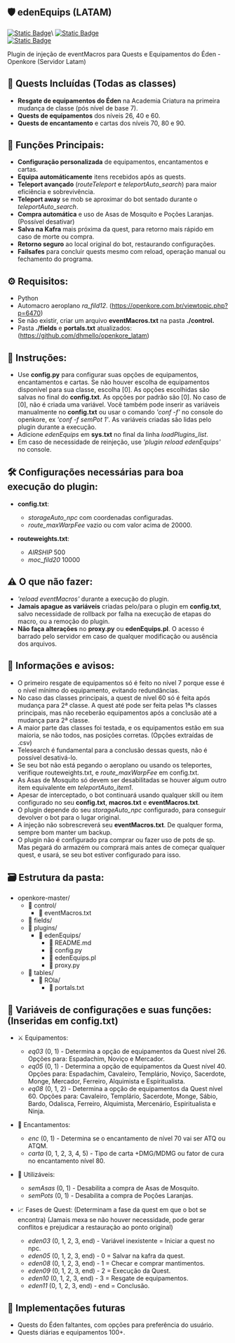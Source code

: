 ## 🛡️ edenEquips (LATAM)
[<img alt="Static Badge" target="_blank" src="https://img.shields.io/badge/Discord-.boscv-%237289DA?logo=discord&logoColor=%23fff">](https://discord.com/users/boscv.)\
[<img alt="Static Badge" src="https://img.shields.io/badge/Discord-Openkore%20LATAM-%237289DA?logo=discord&logoColor=%23fff">](https://discord.com/channels/1396892709775605922)\
[<img alt="Static Badge" src="https://img.shields.io/badge/F%C3%B3rum-Openkore%20LATAM-%23ec8736?logo=phpBB&logoColor=%23fff">](https://openkore.com.br/)

Plugin de injeção de eventMacros para Quests e Equipamentos do Éden - Openkore (Servidor Latam)

## 📜 Quests Incluídas (Todas as classes)

  - **Resgate de equipamentos do Éden** na Academia Criatura na primeira mudança de classe (pós nível de base 7).
  - **Quests de equipamentos** dos níveis 26, 40 e 60.
  - **Quests de encantamento** e cartas dos níveis 70, 80 e 90.

## 🤖 Funções Principais:

  - **Configuração personalizada** de equipamentos, encantamentos e cartas.
  - **Equipa automáticamente** itens recebidos após as quests.
  - **Teleport avançado** (*routeTeleport* e *teleportAuto_search*) para maior eficiência e sobrevivência.
  - **Teleport away** se mob se aproximar do bot sentado durante o *teleportAuto_search*.
  - **Compra automática** e uso de Asas de Mosquito e Poções Laranjas. (Possível desativar)
  - **Salva na Kafra** mais próxima da quest, para retorno mais rápido em caso de morte ou compra.
  - **Retorno seguro** ao local original do bot, restaurando configurações.
  - **Failsafes** para concluir quests mesmo com reload, operação manual ou fechamento do programa.

## ⚙️ Requisitos:

  - Python
  - Automacro aeroplano *ra_fild12*. (https://openkore.com.br/viewtopic.php?p=6470)
  - Se não existir, criar um arquivo **eventMacros.txt** na pasta **./control.**
  - Pasta **./fields** e **portals.txt** atualizados: (https://github.com/dhmello/openkore_latam)

## 📝 Instruções:

  - Use **config.py** para configurar suas opções de equipamentos, encantamentos e cartas. Se não houver escolha de equipamentos disponível para sua classe, escolha [0]. As opções escolhidas são salvas no final do **config.txt**. As opções por padrão são [0]. No caso de [0], não é criada uma variável.
    Você também pode inserir as variáveis manualmente no **config.txt** ou usar o comando *'conf -f'* no console do openkore, ex *'conf -f semPot 1'*.
    As variáveis criadas são lidas pelo plugin durante a execução.
  - Adicione *edenEquips* em **sys.txt** no final da linha *loadPlugins_list*.
  - Em caso de necessidade de reinjeção, use *'plugin reload edenEquips'* no console.

## 🛠️ Configurações necessárias para boa execução do plugin:

* **config.txt**:
  - *storageAuto_npc* com coordenadas configuradas.
  - *route_maxWarpFee* vazio ou com valor acima de 20000.

* **routeweights.txt**:
  - *AIRSHIP* 500
  - *moc_fild20* 10000

## ⚠️ O que não fazer:

  - *'reload eventMacros'* durante a execução do plugin.
  - **Jamais apague as variáveis** criadas pelo/para o plugin em **config.txt**, salvo necessidade
    de rollback por falha na execução de etapas do macro, ou a remoção do plugin.
  - **Não faça alterações** no **proxy.py** ou **edenEquips.pl**. O acesso é barrado pelo servidor
    em caso de qualquer modificação ou ausência dos arquivos.

## 📢 Informações e avisos:

  - O primeiro resgate de equipamentos só é feito no nível 7 porque esse é o nível mínimo do equipamento, evitando redundâncias.
  - No caso das classes principais, a quest de nível 60 só é feita após mudança para  2ª classe. A quest até pode ser feita pelas 1ªs classes principais, mas não receberão equipamentos após a conclusão até a mudança para 2ª classe.
  - A maior parte das classes foi testada, e os equipamentos estão em sua maioria, se não todos,
    nas posições corretas. (Opções extraídas de .csv)
  - Telesearch é fundamental para a conclusão dessas quests, não é possível desativá-lo.
  - Se seu bot não está pegando o aeroplano ou usando os teleportes, verifique routeweights.txt,
    e *route_maxWarpFee* em config.txt.
  - As Asas de Mosquito só devem ser desabilitadas se houver algum outro item equivalente
    em *teleportAuto_item1*.
  - Apesar de interceptado, o bot continuará usando qualquer skill ou item configurado no
    seu **config.txt**, **macros.txt** e **eventMacros.txt**.
  - O plugin depende do seu *storageAuto_npc* configurado, para conseguir devolver o bot para o
    lugar original.
  - A injeção não sobrescreverá seu **eventMacros.txt**. De qualquer forma, sempre bom manter um backup.
  - O plugin não é configurado pra comprar ou fazer uso de pots de sp. Mas pegará do armazém ou
    comprará mais antes de começar qualquer quest, e usará, se seu bot estiver configurado para isso.

## 🗃️ Estrutura da pasta:

- openkore-master/
  * 📁 control/
    * 📄 eventMacros.txt
  * 📁 fields/
  * 📁 plugins/
    * 📁 edenEquips/
      * 📄 README.md
      * 📄 config.py
      * 📄 edenEquips.pl
      * 📄 proxy.py
  * 📁 tables/
    * 📁 ROla/
      * 📄 portals.txt

## 💾 Variáveis de configurações e suas funções: (Inseridas em config.txt)

* ⚔️ Equipamentos:

  - *eq03* (0, 1) - Determina a opção de equipamentos da Quest nível 26.
    Opções para: Espadachim, Noviço e Mercador.
  - *eq05* (0, 1) - Determina a opção de equipamentos da Quest nível 40.
    Opções para: Espadachim, Cavaleiro, Templário, Noviço, Sacerdote, Monge, Mercador,
    Ferreiro, Alquimista e Espiritualista.
  - *eq08* (0, 1, 2) - Determina a opção de equipamentos da Quest nível 60.
    Opções para: Cavaleiro, Templário, Sacerdote, Monge, Sábio, Bardo, 
    Odalisca, Ferreiro, Alquimista, Mercenário, Espiritualista e Ninja.

* 💎 Encantamentos:

  - *enc* (0, 1) - Determina se o encantamento de nível 70 vai ser ATQ ou ATQM.
  - *carta* (0, 1, 2, 3, 4, 5) - Tipo de carta +DMG/MDMG ou fator de cura no encantamento nível 80.

* 🧪 Utilizáveis:

  - *semAsas* (0, 1) - Desabilita a compra de Asas de Mosquito.
  - *semPots* (0, 1) - Desabilita a compra de Poções Laranjas.

* 📈 Fases de Quest: (Determinam a fase da quest em que o bot se encontra)
(Jamais mexa se não houver necessidade, pode gerar conflitos e prejudicar a restauração ao ponto original)

  - *eden03* (0, 1, 2, 3, end)	- Variável inexistente = Iniciar a quest no npc.
  - *eden05* (0, 1, 2, 3, end)	- 0 = Salvar na kafra da quest.
  - *eden08* (0, 1, 2, 3, end)	- 1 = Checar e comprar mantimentos.
  - *eden09* (0, 1, 2, 3, end)	- 2 = Execução da Quest.
  - *eden10* (0, 1, 2, 3, end)	- 3 = Resgate de equipamentos.
  - *eden11* (0, 1, 2, 3, end)	- end = Conclusão.

## 🚀 Implementações futuras

* Quests do Éden faltantes, com opções para preferência do usuário.
* Quests diárias e equipamentos 100+.
